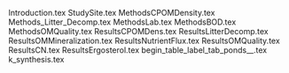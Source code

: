 Introduction.tex
StudySite.tex
MethodsCPOMDensity.tex
Methods_Litter_Decomp.tex
MethodsLab.tex
MethodsBOD.tex
MethodsOMQuality.tex
ResultsCPOMDens.tex
ResultsLitterDecomp.tex
ResultsOMMineralization.tex
ResultsNutrientFlux.tex
ResultsOMQuality.tex
ResultsCN.tex
ResultsErgosterol.tex
begin_table_label_tab_ponds__.tex
k_synthesis.tex
